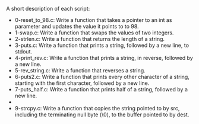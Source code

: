 A short description of each script:
+ 0-reset_to_98.c: Write a function that takes a pointer to an int as parameter and updates the value it points to to 98.
+ 1-swap.c: Write a function that swaps the values of two integers.
+ 2-strlen.c: Write a function that returns the length of a string.
+ 3-puts.c: Write a function that prints a string, followed by a new line, to stdout.
+ 4-print_rev.c: Write a function that prints a string, in reverse, followed by a new line.
+ 5-rev_string.c: Write a function that reverses a string.
+ 6-puts2.c: Write a function that prints every other character of a string, starting with the first character, followed by a new line.
+ 7-puts_half.c: Write a function that prints half of a string, followed by a new line.
+
+ 9-strcpy.c: Write a function that copies the string pointed to by src, including the terminating null byte (\0), to the buffer pointed to by dest.
